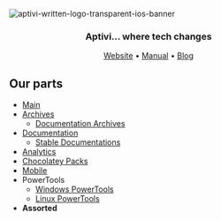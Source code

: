 ![aptivi-written-logo-transparent-ios-banner](https://rawcdn.githack.com/Aptivi/.github/9f9688830c72ac6307a2f88e9c893861e62233f6/assets/aptivi-written-logo-transparent-ios-banner.png)

<div align = center>

<h3>Aptivi... where tech changes</h3>

[Website](https://aptivi.github.io) •
[Manual](https://aptivi.gitbook.io) •
[Blog](https://officialaptivi.wordpress.com)

<div align = left>

## Our parts

* [Main](https://github.com/Aptivi)
* [Archives](https://github.com/Aptivi-Archives)
  * [Documentation Archives](https://github.com/Aptivi-Docs-Archive)
* [Documentation](https://github.com/Aptivi-Docs)
  * [Stable Documentations](https://github.com/Aptivi-Stable-Docs)
* [Analytics](https://github.com/Aptivi-Analytics)
* [Chocolatey Packs](https://github.com/Aptivi-Choco-Pack)
* [Mobile](https://github.com/aptivi-mobile)
* PowerTools
  * [Windows PowerTools](https://github.com/Aptivi-WPT)
  * [Linux PowerTools](https://github.com/Aptivi-LPT)
* **Assorted**

